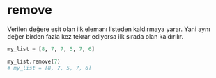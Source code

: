 # remove

Verilen değere eşit olan ilk elemanı listeden kaldırmaya yarar. Yani aynı değer birden fazla kez tekrar ediyorsa ilk sırada olan kaldırılır.

```python
my_list = [8, 7, 7, 5, 7, 6]

my_list.remove(7)
# my_list = [8, 7, 5, 7, 6]

```
